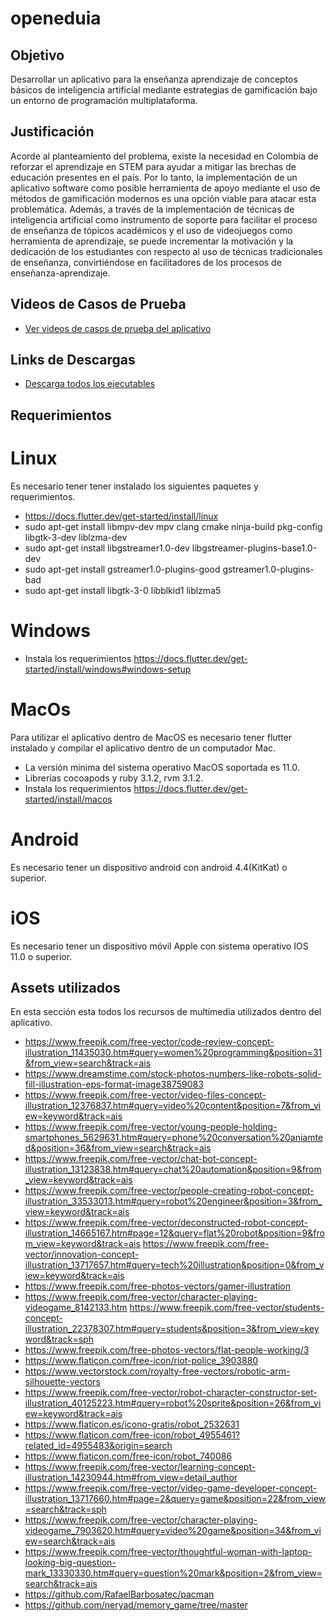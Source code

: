 # openeduia
## Objetivo 

Desarrollar un aplicativo para la enseñanza aprendizaje de conceptos básicos de inteligencia artificial mediante estrategias de gamificación bajo un entorno de programación multiplataforma.
## Justificación

Acorde al planteamiento del problema, existe la necesidad en Colombia de reforzar el aprendizaje en STEM para
ayudar a mitigar las brechas de educación presentes en el país. Por lo tanto, la implementación de un aplicativo
software como posible herramienta de apoyo mediante el uso de métodos de gamificación modernos es una opción viable para atacar esta problemática. Además, a través de la implementación de técnicas de inteligencia artificial como
instrumento de soporte para facilitar el proceso de enseñanza de tópicos académicos y el uso de videojuegos como
herramienta de aprendizaje, se puede incrementar la motivación y la dedicación de los estudiantes con respecto al uso
de técnicas tradicionales de enseñanza, convirtiéndose en facilitadores de los procesos de enseñanza-aprendizaje.

## Videos de Casos de Prueba

- [Ver videos de casos de prueba del aplicativo](https://www.youtube.com/watch?v=IIcoYrhuxiU&list=PLMvVIms5xvNQofngzM4ZE3crhDcbJHkWs)
## Links de Descargas
 - [Descarga todos los ejecutables](https://drive.google.com/drive/folders/1lBPJy6_6b3po_v8uynRf1vp4rVg1n6Wo?usp=drive_link)
## Requerimientos

# Linux
Es necesario tener tener instalado los siguientes paquetes y requerimientos.
 - https://docs.flutter.dev/get-started/install/linux
 - sudo apt-get install libmpv-dev mpv clang cmake ninja-build pkg-config libgtk-3-dev liblzma-dev
 - sudo apt-get install libgstreamer1.0-dev libgstreamer-plugins-base1.0-dev
 - sudo apt-get install gstreamer1.0-plugins-good gstreamer1.0-plugins-bad
 - sudo apt-get install libgtk-3-0 libblkid1 liblzma5

# Windows
- Instala los requerimientos https://docs.flutter.dev/get-started/install/windows#windows-setup
# MacOs
Para utilizar el aplicativo dentro de MacOS es necesario tener flutter instalado y compilar el aplicativo dentro de un computador Mac.

 - La versión minima del sistema operativo MacOS soportada es 11.0.
 - Librerias cocoapods y ruby 3.1.2, rvm 3.1.2.
- Instala los requerimientos https://docs.flutter.dev/get-started/install/macos

# Android
Es necesario tener un dispositivo android con android 4.4(KitKat) o superior.
# iOS
Es necesario tener un dispositivo móvil Apple con sistema operativo IOS 11.0 o superior.
## Assets utilizados
En esta sección esta todos los recursos de multimedia utilizados dentro del aplicativo.

- https://www.freepik.com/free-vector/code-review-concept-illustration_11435030.htm#query=women%20programming&position=31&from_view=search&track=ais
- https://www.dreamstime.com/stock-photos-numbers-like-robots-solid-fill-illustration-eps-format-image38759083
- https://www.freepik.com/free-vector/video-files-concept-illustration_12376837.htm#query=video%20content&position=7&from_view=keyword&track=ais
- https://www.freepik.com/free-vector/young-people-holding-smartphones_5629631.htm#query=phone%20conversation%20aniamted&position=36&from_view=search&track=ais
- https://www.freepik.com/free-vector/chat-bot-concept-illustration_13123838.htm#query=chat%20automation&position=9&from_view=keyword&track=ais
- https://www.freepik.com/free-vector/people-creating-robot-concept-illustration_33533013.htm#query=robot%20engineer&position=3&from_view=keyword&track=ais
- https://www.freepik.com/free-vector/deconstructed-robot-concept-illustration_14665167.htm#page=12&query=flat%20robot&position=9&from_view=keyword&track=ais
https://www.freepik.com/free-vector/innovation-concept-illustration_13717657.htm#query=tech%20illustration&position=0&from_view=keyword&track=ais
- https://www.freepik.com/free-photos-vectors/gamer-illustration
- https://www.freepik.com/free-vector/character-playing-videogame_8142133.htm
https://www.freepik.com/free-vector/students-concept-illustration_22378307.htm#query=students&position=3&from_view=keyword&track=sph
- https://www.freepik.com/free-photos-vectors/flat-people-working/3
- https://www.flaticon.com/free-icon/riot-police_3903880
- https://www.vectorstock.com/royalty-free-vectors/robotic-arm-silhouette-vectors
- https://www.freepik.com/free-vector/robot-character-constructor-set-illustration_40125223.htm#query=robot%20sprite&position=26&from_view=keyword&track=ais
- https://www.flaticon.es/icono-gratis/robot_2532631
- https://www.flaticon.com/free-icon/robot_4955461?related_id=4955483&origin=search
- https://www.flaticon.com/free-icon/robot_740086
- https://www.freepik.com/free-vector/learning-concept-illustration_14230944.htm#from_view=detail_author
- https://www.freepik.com/free-vector/video-game-developer-concept-illustration_13717660.htm#page=2&query=game&position=22&from_view=search&track=sph
- https://www.freepik.com/free-vector/character-playing-videogame_7903620.htm#query=video%20game&position=34&from_view=search&track=ais
- https://www.freepik.com/free-vector/thoughtful-woman-with-laptop-looking-big-question-mark_13330330.htm#query=question%20mark&position=2&from_view=search&track=ais
- https://github.com/RafaelBarbosatec/pacman
- https://github.com/neryad/memory_game/tree/master